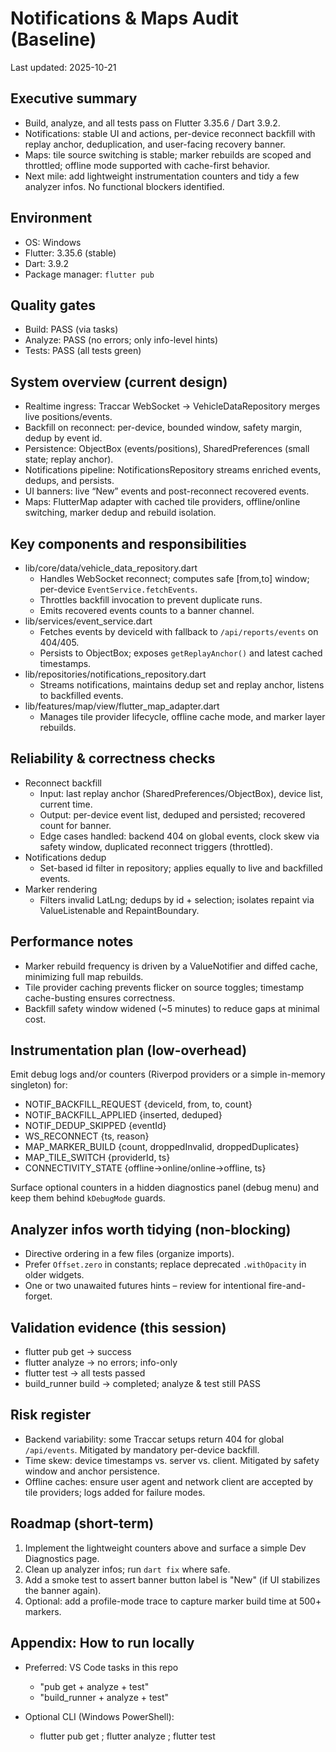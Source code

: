 # Notifications & Maps Audit (Baseline)

Last updated: 2025-10-21

## Executive summary

- Build, analyze, and all tests pass on Flutter 3.35.6 / Dart 3.9.2.
- Notifications: stable UI and actions, per-device reconnect backfill with replay anchor, deduplication, and user-facing recovery banner.
- Maps: tile source switching is stable; marker rebuilds are scoped and throttled; offline mode supported with cache-first behavior.
- Next mile: add lightweight instrumentation counters and tidy a few analyzer infos. No functional blockers identified.

## Environment

- OS: Windows
- Flutter: 3.35.6 (stable)
- Dart: 3.9.2
- Package manager: `flutter pub`

## Quality gates

- Build: PASS (via tasks)
- Analyze: PASS (no errors; only info-level hints)
- Tests: PASS (all tests green)

## System overview (current design)

- Realtime ingress: Traccar WebSocket → VehicleDataRepository merges live positions/events.
- Backfill on reconnect: per-device, bounded window, safety margin, dedup by event id.
- Persistence: ObjectBox (events/positions), SharedPreferences (small state; replay anchor).
- Notifications pipeline: NotificationsRepository streams enriched events, dedups, and persists.
- UI banners: live “New” events and post-reconnect recovered events.
- Maps: FlutterMap adapter with cached tile providers, offline/online switching, marker dedup and rebuild isolation.

## Key components and responsibilities

- lib/core/data/vehicle_data_repository.dart
  - Handles WebSocket reconnect; computes safe [from,to] window; per-device `EventService.fetchEvents`.
  - Throttles backfill invocation to prevent duplicate runs.
  - Emits recovered events counts to a banner channel.
- lib/services/event_service.dart
  - Fetches events by deviceId with fallback to `/api/reports/events` on 404/405.
  - Persists to ObjectBox; exposes `getReplayAnchor()` and latest cached timestamps.
- lib/repositories/notifications_repository.dart
  - Streams notifications, maintains dedup set and replay anchor, listens to backfilled events.
- lib/features/map/view/flutter_map_adapter.dart
  - Manages tile provider lifecycle, offline cache mode, and marker layer rebuilds.

## Reliability & correctness checks

- Reconnect backfill
  - Input: last replay anchor (SharedPreferences/ObjectBox), device list, current time.
  - Output: per-device event list, deduped and persisted; recovered count for banner.
  - Edge cases handled: backend 404 on global events, clock skew via safety window, duplicated reconnect triggers (throttled).
- Notifications dedup
  - Set-based id filter in repository; applies equally to live and backfilled events.
- Marker rendering
  - Filters invalid LatLng; dedups by id + selection; isolates repaint via ValueListenable and RepaintBoundary.

## Performance notes

- Marker rebuild frequency is driven by a ValueNotifier and diffed cache, minimizing full map rebuilds.
- Tile provider caching prevents flicker on source toggles; timestamp cache-busting ensures correctness.
- Backfill safety window widened (~5 minutes) to reduce gaps at minimal cost.

## Instrumentation plan (low-overhead)

Emit debug logs and/or counters (Riverpod providers or a simple in-memory singleton) for:

- NOTIF_BACKFILL_REQUEST {deviceId, from, to, count}
- NOTIF_BACKFILL_APPLIED {inserted, deduped}
- NOTIF_DEDUP_SKIPPED {eventId}
- WS_RECONNECT {ts, reason}
- MAP_MARKER_BUILD {count, droppedInvalid, droppedDuplicates}
- MAP_TILE_SWITCH {providerId, ts}
- CONNECTIVITY_STATE {offline→online/online→offline, ts}

Surface optional counters in a hidden diagnostics panel (debug menu) and keep them behind `kDebugMode` guards.

## Analyzer infos worth tidying (non-blocking)

- Directive ordering in a few files (organize imports).
- Prefer `Offset.zero` in constants; replace deprecated `.withOpacity` in older widgets.
- One or two unawaited futures hints – review for intentional fire-and-forget.

## Validation evidence (this session)

- flutter pub get → success
- flutter analyze → no errors; info-only
- flutter test → all tests passed
- build_runner build → completed; analyze & test still PASS

## Risk register

- Backend variability: some Traccar setups return 404 for global `/api/events`. Mitigated by mandatory per-device backfill.
- Time skew: device timestamps vs. server vs. client. Mitigated by safety window and anchor persistence.
- Offline caches: ensure user agent and network client are accepted by tile providers; logs added for failure modes.

## Roadmap (short-term)

1) Implement the lightweight counters above and surface a simple Dev Diagnostics page.
2) Clean up analyzer infos; run `dart fix` where safe.
3) Add a smoke test to assert banner button label is "New" (if UI stabilizes the banner again).
4) Optional: add a profile-mode trace to capture marker build time at 500+ markers.

## Appendix: How to run locally

- Preferred: VS Code tasks in this repo
  - "pub get + analyze + test"
  - "build_runner + analyze + test"

- Optional CLI (Windows PowerShell):
  - flutter pub get ; flutter analyze ; flutter test
